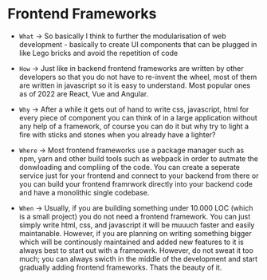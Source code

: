 # Frontend Frameworks

- `What` -> So basically I think to further the modularisation of web development - basically to create UI components that can be plugged in like Lego bricks and avoid the repetition of code

- `How` -> Just like in backend frontend frameworks are written by other developers so that you do not have to re-invent the wheel, most of them are written in javascript so it is easy to understand. Most popular ones as of 2022 are React, Vue and Angular.

- `Why` -> After a while it gets out of hand to write css, javascript, html for every piece of component you can think of in a large application without any help of a framework, of course you can do it but why try to light a fire with sticks and stones when you already have a lighter?

- `Where` -> Most frontend frameworks use a package manager such as npm, yarn and other build tools such as webpack in order to autmate the donwloading and compliing of the code. You can create a seperate service just for your frontend and connect to your backend from there or you can build your frontend framrwork directly into your backend code and have a monolithic single codebase.

- `When` -> Usually, if you are building something under 10.000 LOC (which is a small project) you do not need a frontend framework. You can just simply write html, css, and javascript it will be muuuch faster and easily maintanable. However, if you are planning on writing something bigger which will be continously maintained and added new features to it is always best to start out with a frameowrk. However, do not sweat it too much; you can always swicth in the middle of the development and start gradually adding frontend frameworks. Thats the beauty of it.
